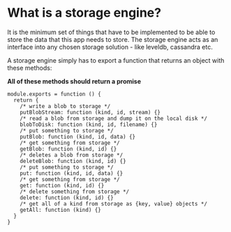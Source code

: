 What is a storage engine?
=========================

It is the minimum set of things that have to be implemented to be able
to store the data that this app needs to store. The storage engine acts
as an interface into any chosen storage solution - like leveldb, cassandra
etc.

A storage engine simply has to export a function that returns an object with these methods:

**All of these methods should return a promise**

    module.exports = function () {
      return {
        /* write a blob to storage */
        putBlobStream: function (kind, id, stream) {}
        /* read a blob from storage and dump it on the local disk */
        blobToDisk: function (kind, id, filename) {}
        /* put something to storage */
        putBlob: function (kind, id, data) {}
        /* get something from storage */
        getBlob: function (kind, id) {}
        /* deletes a blob from storage */
        deleteBlob: function (kind, id) {}
        /* put something to storage */
        put: function (kind, id, data) {}
        /* get something from storage */
        get: function (kind, id) {}
        /* delete something from storage */
        delete: function (kind, id) {}
        /* get all of a kind from storage as {key, value} objects */
        getAll: function (kind) {}
      }
    }
